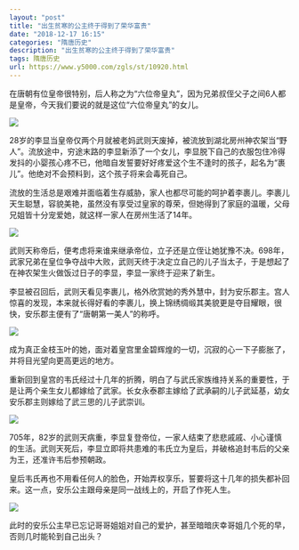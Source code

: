 ```yaml
---
layout: "post"
title: "出生贫寒的公主终于得到了荣华富贵"
date: "2018-12-17 16:15"
categories: "隋唐历史"
description: "出生贫寒的公主终于得到了荣华富贵"
tags: 隋唐历史
url: https://www.y5000.com/zgls/st/10920.html
---
```






在唐朝有位皇帝很特别，后人称之为“六位帝皇丸”，因为兄弟叔侄父子之间6人都是皇帝，今天我们要说的就是这位“六位帝皇丸”的女儿。

![](https://img.y5000.com/uploads/allimg/170116/161ACD5-0.jpg)

28岁的李显当皇帝仅两个月就被老妈武则天废掉，被流放到湖北房州神农架当“野人”。流放途中，穷途末路的李显新添了一个女儿，李显脱下自己的衣服包住冷得发抖的小婴孩心疼不已，他暗自发誓要好好疼爱这个生不逢时的孩子，起名为“裹儿”。他绝对不会预料到，这个孩子将来会毒死自己。

流放的生活总是艰难并面临着生存威胁，家人也都尽可能的呵护着李裹儿。李裹儿天生聪慧，容貌美艳，虽然没有享受过皇家的尊荣，但她得到了家庭的温暖，父母兄姐皆十分宠爱她，就这样一家人在房州生活了14年。

![](https://img.y5000.com/uploads/allimg/170116/8-1F116160549250.jpg)

武则天称帝后，便考虑将来谁来继承帝位，立子还是立侄让她犹豫不决。698年，武家兄弟在皇位争夺战中大败，武则天终于决定立自己的儿子当太子，于是想起了在神农架生火做饭过日子的李显，李显一家终于迎来了新生。

李显被召回后，武则天看见李裹儿，格外欣赏她的秀外慧中，封为安乐郡主。宫人惊喜的发现，本来就长得好看的李裹儿，换上锦绣绸缎其美貌更是夺目耀眼，很快，安乐郡主便有了“唐朝第一美人”的称呼。

![](https://img.y5000.com/uploads/allimg/170116/8-1F116160345c2.jpg)

成为真正金枝玉叶的她，面对着皇宫里金碧辉煌的一切，沉寂的心一下子膨胀了，并将目光望向更高更远的地方。

重新回到皇宫的韦氏经过十几年的折腾，明白了与武氏家族维持关系的重要性，于是让两个亲生女儿都嫁给了武家。长女永泰郡主嫁给了武承嗣的儿子武延基，幼女安乐郡主则嫁给了武三思的儿子武崇训。

![](https://img.y5000.com/uploads/allimg/170116/8-1F116160602H0.jpg)

705年，82岁的武则天病重，李显复登帝位，一家人结束了悲悲戚戚、小心谨慎的生活。武则天死后，李显立即将共患难的韦氏立为皇后，并破格追封韦后的父亲为王，还准许韦后参预朝政。

皇后韦氏再也不用看任何人的脸色，开始弄权享乐，誓要将这十几年的损失都补回来。这一点，安乐公主跟母亲是同一战线上的，开启了作死人生。

![](https://img.y5000.com/uploads/allimg/170116/8-1F116160621c9.jpg)

此时的安乐公主早已忘记哥哥姐姐对自己的爱护，甚至暗暗庆幸哥姐几个死的早，否则几时能轮到自己出头？
